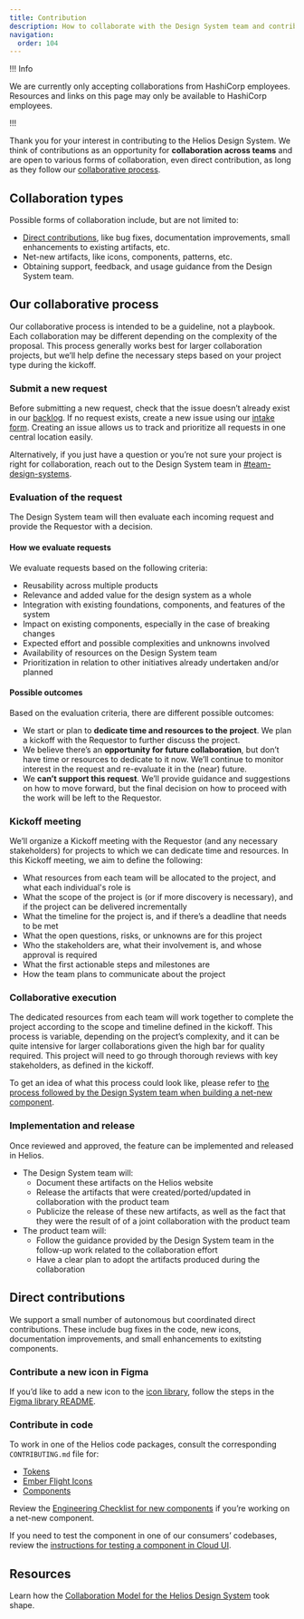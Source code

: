 ```yaml
---
title: Contribution
description: How to collaborate with the Design System team and contribute to the system.
navigation:
  order: 104
---
```


!!! Info

We are currently only accepting collaborations from HashiCorp employees. Resources and links on this page may only be available to HashiCorp employees.

!!!

Thank you for your interest in contributing to the Helios Design System. We think of contributions as an opportunity for **collaboration across teams** and are open to various forms of collaboration, even direct contribution, as long as they follow our [collaborative process](/about/contribution/#our-collaborative-process). 

## Collaboration types

Possible forms of collaboration include, but are not limited to: 

- [Direct contributions](/about/contribution/#direct-contributions), like bug fixes, documentation improvements, small enhancements to existing artifacts, etc.
- Net-new artifacts, like icons, components, patterns, etc.
- Obtaining support, feedback, and usage guidance from the Design System team.

## Our collaborative process

Our collaborative process is intended to be a guideline, not a playbook. Each collaboration may be different depending on the complexity of the proposal. This process generally works best for larger collaboration projects, but we’ll help define the necessary steps based on your project type during the kickoff.

### Submit a new request

Before submitting a new request, check that the issue doesn’t already exist in our [backlog](https://hashicorp.atlassian.net/jira/software/c/projects/HDS/boards/1082). If no request exists, create a new issue using our [intake form](https://hashicorp.atlassian.net/wiki/spaces/HDS/pages/2648080407/PROTOTYPE+Helios+HDS+Support+Intake+Form). Creating an issue allows us to track and prioritize all requests in one central location easily.

Alternatively, if you just have a question or you’re not sure your project is right for collaboration, reach out to the Design System team in [#team-design-systems](https://hashicorp.slack.com/archives/C7KTUHNUS).

### Evaluation of the request

The Design System team will then evaluate each incoming request and provide the Requestor with a decision. 

#### How we evaluate requests

We evaluate requests based on the following criteria:

- Reusability across multiple products
- Relevance and added value for the design system as a whole
- Integration with existing foundations, components, and features of the system
- Impact on existing components, especially in the case of breaking changes
- Expected effort and possible complexities and unknowns involved
- Availability of resources on the Design System team
- Prioritization in relation to other initiatives already undertaken and/or planned

#### Possible outcomes

Based on the evaluation criteria, there are different possible outcomes:

- We start or plan to **dedicate time and resources to the project**. We plan a kickoff with the Requestor to further discuss the project.
- We believe there’s an **opportunity for future collaboration**, but don’t have time or resources to dedicate to it now. We’ll continue to monitor interest in the request and re-evaluate it in the (near) future.
- We **can’t support this request**. We’ll provide guidance and suggestions on how to move forward, but the final decision on how to proceed with the work will be left to the Requestor.

### Kickoff meeting

We’ll organize a Kickoff meeting with the Requestor (and any necessary stakeholders) for projects to which we can dedicate time and resources. In this Kickoff meeting, we aim to define the following:

- What resources from each team will be allocated to the project, and what each individual's role is
- What the scope of the project is (or if more discovery is necessary), and if the project can be delivered incrementally
- What the timeline for the project is, and if there’s a deadline that needs to be met
- What the open questions, risks, or unknowns are for this project
- Who the stakeholders are, what their involvement is, and whose approval is required
- What the first actionable steps and milestones are
- How the team plans to communicate about the project

### Collaborative execution

The dedicated resources from each team will work together to complete the project according to the scope and timeline defined in the kickoff. This process is variable, depending on the project’s complexity, and it can be quite intensive for larger collaborations given the high bar for quality required. This project will need to go through thorough reviews with key stakeholders, as defined in the kickoff.

To get an idea of what this process could look like, please refer to [the process followed by the Design System team when building a net-new component](https://github.com/hashicorp/design-system/blob/main/packages/components/NEW-COMPONENT-CHECKLIST.md).

### Implementation and release

Once reviewed and approved, the feature can be implemented and released in Helios. 

- The Design System team will:
    - Document these artifacts on the Helios website
    - Release the artifacts that were created/ported/updated in collaboration with the product team
    - Publicize the release of these new artifacts, as well as the fact that they were the result of of a joint collaboration with the product team
- The product team will:
    - Follow the guidance provided by the Design System team in the follow-up work related to the collaboration effort
    - Have a clear plan to adopt the artifacts produced during the collaboration

## Direct contributions

We support a small number of autonomous but coordinated direct contributions. These include bug fixes in the code, new icons, documentation improvements, and small enhancements to exitsting components.

### Contribute a new icon in Figma

If you’d like to add a new icon to the [icon library](/icons/library), follow the steps in the [Figma library README](https://www.figma.com/file/MYiw4kiVpunIMMw0sBkE1t/%E2%9C%8F%EF%B8%8F-Flight-Development?node-id=566%3A1129&t=Bbflj3UUaWVyhamn-4).

### Contribute in code

To work in one of the Helios code packages, consult the corresponding `CONTRIBUTING.md` file for:
- [Tokens](https://github.com/hashicorp/design-system/blob/main/packages/tokens/CONTRIBUTING.md)
- [Ember Flight Icons](https://github.com/hashicorp/design-system/blob/main/packages/ember-flight-icons/CONTRIBUTING.md)
- [Components](https://github.com/hashicorp/design-system/blob/main/packages/components/CONTRIBUTING.md)

Review the [Engineering Checklist for new components](https://github.com/hashicorp/design-system/blob/main/packages/components/NEW-COMPONENT-CHECKLIST.md#engineering-checklist) if you’re working on a net-new component.

If you need to test the component in one of our consumers’ codebases, review the [instructions for testing a component in Cloud UI](https://github.com/hashicorp/design-system/blob/main/packages/components/HOW-TO-TEST-A-COMPONENT-IN-CLOUD-UI.md).


## Resources

Learn how the [Collaboration Model for the Helios Design System](https://go.hashi.co/rfc/ds-059) took shape.